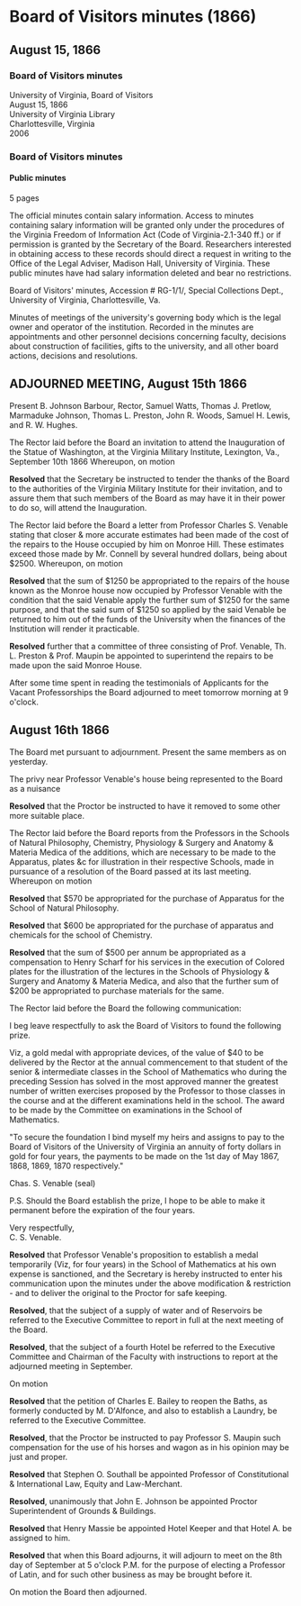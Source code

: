 <!-- llmformatted -->
# Board of Visitors minutes (1866)

## August 15, 1866

### Board of Visitors minutes

University of Virginia, Board of Visitors\
August 15, 1866\
University of Virginia Library\
Charlottesville, Virginia\
2006

### Board of Visitors minutes

#### Public minutes

5 pages

The official minutes contain salary information. Access to minutes containing salary information will be granted only under the procedures of the Virginia Freedom of Information Act (Code of Virginia-2.1-340 ff.) or if permission is granted by the Secretary of the Board. Researchers interested in obtaining access to these records should direct a request in writing to the Office of the Legal Adviser, Madison Hall, University of Virginia. These public minutes have had salary information deleted and bear no restrictions.

Board of Visitors' minutes, Accession # RG-1/1/, Special Collections Dept., University of Virginia, Charlottesville, Va.

Minutes of meetings of the university's governing body which is the legal owner and operator of the institution. Recorded in the minutes are appointments and other personnel decisions concerning faculty, decisions about construction of facilities, gifts to the university, and all other board actions, decisions and resolutions.

## ADJOURNED MEETING, August 15th 1866

Present B. Johnson Barbour, Rector, Samuel Watts, Thomas J. Pretlow, Marmaduke Johnson, Thomas L. Preston, John R. Woods, Samuel H. Lewis, and R. W. Hughes.

The Rector laid before the Board an invitation to attend the Inauguration of the Statue of Washington, at the Virginia Military Institute, Lexington, Va., September 10th 1866 Whereupon, on motion

**Resolved** that the Secretary be instructed to tender the thanks of the Board to the authorities of the Virginia Military Institute for their invitation, and to assure them that such members of the Board as may have it in their power to do so, will attend the Inauguration.

The Rector laid before the Board a letter from Professor Charles S. Venable stating that closer & more accurate estimates had been made of the cost of the repairs to the House occupied by him on Monroe Hill. These estimates exceed those made by Mr. Connell by several hundred dollars, being about $2500. Whereupon, on motion

**Resolved** that the sum of $1250 be appropriated to the repairs of the house known as the Monroe house now occupied by Professor Venable with the condition that the said Venable apply the further sum of $1250 for the same purpose, and that the said sum of $1250 so applied by the said Venable be returned to him out of the funds of the University when the finances of the Institution will render it practicable.

**Resolved** further that a committee of three consisting of Prof. Venable, Th. L. Preston & Prof. Maupin be appointed to superintend the repairs to be made upon the said Monroe House.

After some time spent in reading the testimonials of Applicants for the Vacant Professorships the Board adjourned to meet tomorrow morning at 9 o'clock.

## August 16th 1866

The Board met pursuant to adjournment. Present the same members as on yesterday.

The privy near Professor Venable's house being represented to the Board as a nuisance

**Resolved** that the Proctor be instructed to have it removed to some other more suitable place.

The Rector laid before the Board reports from the Professors in the Schools of Natural Philosophy, Chemistry, Physiology & Surgery and Anatomy & Materia Medica of the additions, which are necessary to be made to the Apparatus, plates \&c for illustration in their respective Schools, made in pursuance of a resolution of the Board passed at its last meeting. Whereupon on motion

**Resolved** that $570 be appropriated for the purchase of Apparatus for the School of Natural Philosophy.

**Resolved** that $600 be appropriated for the purchase of apparatus and chemicals for the school of Chemistry.

**Resolved** that the sum of $500 per annum be appropriated as a compensation to Henry Scharf for his services in the execution of Colored plates for the illustration of the lectures in the Schools of Physiology & Surgery and Anatomy & Materia Medica, and also that the further sum of $200 be appropriated to purchase materials for the same.

The Rector laid before the Board the following communication:

I beg leave respectfully to ask the Board of Visitors to found the following prize.

Viz, a gold medal with appropriate devices, of the value of $40 to be delivered by the Rector at the annual commencement to that student of the senior & intermediate classes in the School of Mathematics who during the preceding Session has solved in the most approved manner the greatest number of written exercises proposed by the Professor to those classes in the course and at the different examinations held in the school. The award to be made by the Committee on examinations in the School of Mathematics.

"To secure the foundation I bind myself my heirs and assigns to pay to the Board of Visitors of the University of Virginia an annuity of forty dollars in gold for four years, the payments to be made on the 1st day of May 1867, 1868, 1869, 1870 respectively."

Chas. S. Venable (seal)

P.S. Should the Board establish the prize, I hope to be able to make it permanent before the expiration of the four years.

Very respectfully,\
C. S. Venable.

**Resolved** that Professor Venable's proposition to establish a medal temporarily (Viz, for four years) in the School of Mathematics at his own expense is sanctioned, and the Secretary is hereby instructed to enter his communication upon the minutes under the above modification & restriction - and to deliver the original to the Proctor for safe keeping.

**Resolved**, that the subject of a supply of water and of Reservoirs be referred to the Executive Committee to report in full at the next meeting of the Board.

**Resolved**, that the subject of a fourth Hotel be referred to the Executive Committee and Chairman of the Faculty with instructions to report at the adjourned meeting in September.

On motion

**Resolved** that the petition of Charles E. Bailey to reopen the Baths, as formerly conducted by M. D'Alfonce, and also to establish a Laundry, be referred to the Executive Committee.

**Resolved**, that the Proctor be instructed to pay Professor S. Maupin such compensation for the use of his horses and wagon as in his opinion may be just and proper.

**Resolved** that Stephen O. Southall be appointed Professor of Constitutional & International Law, Equity and Law-Merchant.

**Resolved**, unanimously that John E. Johnson be appointed Proctor Superintendent of Grounds & Buildings.

**Resolved** that Henry Massie be appointed Hotel Keeper and that Hotel A. be assigned to him.

**Resolved** that when this Board adjourns, it will adjourn to meet on the 8th day of September at 5 o'clock P.M. for the purpose of electing a Professor of Latin, and for such other business as may be brought before it.

On motion the Board then adjourned.
